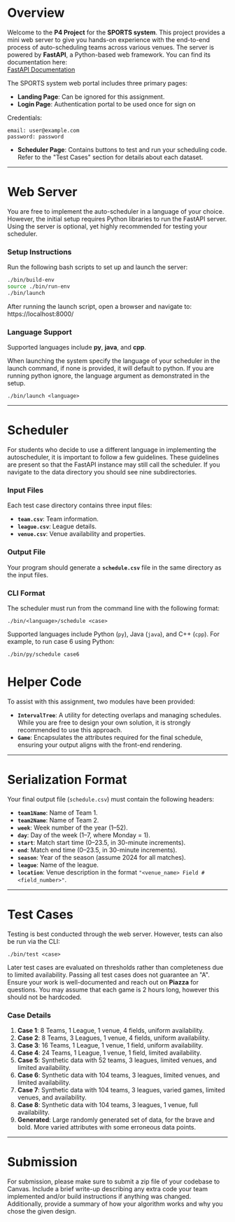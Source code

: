 # Overview

Welcome to the **P4 Project** for the **SPORTS system**. This project provides a mini web server to give you hands-on experience with the end-to-end process of auto-scheduling teams across various venues. The server is powered by **FastAPI**, a Python-based web framework. You can find its documentation here:  
[FastAPI Documentation](https://fastapi.tiangolo.com/)

The SPORTS system web portal includes three primary pages:
- **Landing Page**: Can be ignored for this assignment.
- **Login Page**: Authentication portal to be used once for sign on

Credentials:
```
email: user@example.com
password: password
```
- **Scheduler Page**: Contains buttons to test and run your scheduling code. Refer to the "Test Cases" section for details about each dataset.

---

# Web Server

You are free to implement the auto-scheduler in a language of your choice. 
However, the initial setup requires Python libraries to run the FastAPI server. 
Using the server is optional, yet highly recommended for testing your scheduler.

### Setup Instructions

Run the following bash scripts to set up and launch the server:

```bash
./bin/build-env
source ./bin/run-env
./bin/launch
```

After running the launch script, open a browser and navigate to:  
https://localhost:8000/

### Language Support

Supported languages include **py**, **java**, and **cpp**.

When launching the system specify the language of your scheduler in the launch command, if none is provided, it will default to python. If you are running python ignore, the language argument as demonstrated in the setup.

```
./bin/launch <language>
```

---

# Scheduler

For students who decide to use a different language in implementing the 
autoscheduler, it is important to follow a few guidelines. These guidelines 
are present so that the FastAPI instance may still call the scheduler.
If you navigate to the data directory you should see nine subdirectories.

### Input Files

Each test case directory contains three input files:
- **`team.csv`**: Team information.
- **`league.csv`**: League details.
- **`venue.csv`**: Venue availability and properties.

### Output File

Your program should generate a **`schedule.csv`** file in the same directory as the input files.

### CLI Format

The scheduler must run from the command line with the following format:

```
./bin/<language>/schedule <case>
```

Supported languages include Python (`py`), Java (`java`), and C++ (`cpp`). For example, to
run case 6 using Python:

```
./bin/py/schedule case6
```

# Helper Code

To assist with this assignment, two modules have been provided:

- **`IntervalTree`**: A utility for detecting overlaps and managing schedules. While you are free to design your own solution, it is strongly recommended to use this approach.
- **`Game`**: Encapsulates the attributes required for the final schedule, ensuring your output aligns with the front-end rendering.

---

# Serialization Format

Your final output file (`schedule.csv`) must contain the following headers:

- **`team1Name`**: Name of Team 1.
- **`team2Name`**: Name of Team 2.
- **`week`**: Week number of the year (1–52).
- **`day`**: Day of the week (1–7, where Monday = 1).
- **`start`**: Match start time (0–23.5, in 30-minute increments).
- **`end`**: Match end time (0–23.5, in 30-minute increments).
- **`season`**: Year of the season (assume 2024 for all matches).
- **`league`**: Name of the league.
- **`location`**: Venue description in the format `"<venue_name> Field #<field_number>"`.
---

# Test Cases

Testing is best conducted through the web server. However, tests can also be run via the CLI:

```
./bin/test <case>
```

Later test cases are evaluated on thresholds rather than completeness due to limited availability. Passing all test cases does not guarantee an "A". Ensure your work is well-documented and reach out on **Piazza** for questions. You may assume that each game is 2 hours long, however this should not be hardcoded.

### Case Details

1. **Case 1**: 8 Teams, 1 League, 1 venue, 4 fields, uniform availability.  
2. **Case 2**: 8 Teams, 3 Leagues, 1 venue, 4 fields, uniform availability.  
3. **Case 3**: 16 Teams, 1 League, 1 venue, 1 field, uniform availability.  
4. **Case 4**: 24 Teams, 1 League, 1 venue, 1 field, limited availability.  
5. **Case 5**: Synthetic data with 52 teams, 3 leagues, limited venues, and limited availability.  
6. **Case 6**: Synthetic data with 104 teams, 3 leagues, limited venues, and limited availability.  
7. **Case 7**: Synthetic data with 104 teams, 3 leagues, varied games, limited venues, and availability.  
8. **Case 8**: Synthetic data with 104 teams, 3 leagues, 1 venue, full availability.  
9. **Generated**: Large randomly generated set of data, for the brave and bold. More varied attributes with some erroneous data points.

---

# Submission

For submission, please make sure to submit a zip file of your codebase to Canvas. Include a brief write-up describing any extra code your team implemented and/or build instructions if anything was changed. Additionally, provide a summary of how your algorithm works and why you chose the given design.
